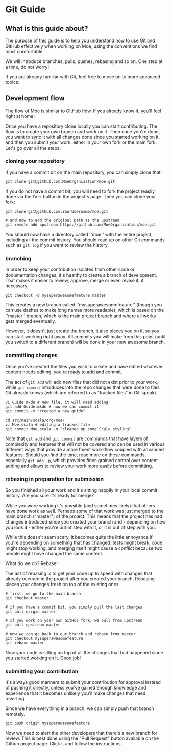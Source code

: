 Git Guide
=========

What is this guide about?
-------------------------

The purpose of this guide is to help you understand how to use Git and GitHub
effectively when working on Moe, using the conventions we find most
comfortable.

We will introduce branches, pulls, pushes, rebasing and so on. One step at a
time, do not worry!

If you are already familiar with Git, feel free to move on to more advanced
topics.


Development flow
----------------

The flow of Moe is similar to GitHub flow. If you already know it, you'll
feel right at home!

Once you have a repository clone locally you can start contributing. The flow
is to create your own branch and work on it. Then once you're done, you want
to sync it with all changes done since you started working on it, and then
you submit your work, either in your own fork or the main fork. Let's go over
all the steps.

### cloning your repository

If you have a commit bit on the main repository, you can simply clone that:

    git clone git@github.com:MoeOrganization/moe.git

If you do not have a commit bit, you will need to fork the project (easily
done via the `Fork` button in the project's page. Then you can clone your
fork:

    git clone git@github.com:YourUsername/moe.git

    # and now to add the original path as the upstream
    git remote add upstream https://github.com/MoeOrganization/moe.git

You should now have a directory called ''moe'' with the entire project,
including all the commit history. You should read up on other Git commands
such as `git log` if you want to review the history.

### branching

In order to keep your contribution isolated from other code or documentation
changes, it's healthy to create a branch of development. That makes it easier
to review, approve, merge or even revise it, if necessary.

    git checkout -b mysuperawesomefeature master

This creates a new branch called ''mysuperawesomefeature'' (though you can use
dashes to make long names more readable), which is based on the ''master''
branch, which is the main project branch and where all works gets merged
eventually.

However, it doesn't just create the branch, it also places you on it, so you
can start working right away. All commits you will make from this point (until
you switch to a different branch) will be done in your new awesome branch.

### committing changes

Once you've created the files you wish to create and have edited whatever
content needs editing, you're ready to add and commit.

The act of `git add` will add new files that did not exist prior to your work,
while `git commit` introduces into the repo changes that were done to files
Git already knows (which are referred to as "tracked files" in Git-speak).

    vi Guide.mkdn # new file, it will need adding
    git add Guide.mkdn # now we can commit it
    git commit -m "created a new guide"

    cd src/main/scala/org/moe/
    vi Moe.scala # editing a tracked file
    git commit Moe.scala -m "cleaned up some Scala styling"

Note that `git add` and `git commit` are commands that have layers of
complexity and features that will not be covered and can be used in various
different ways that provide a more fluent work-flow coupled with advanced
features. Should you find the time, read more on these commands, especially
`git add -p`, which provides finer-grained control over content adding and
allows to review your work more easily before committing.

### rebasing in preparation for submission

So you finished all your work and it's sitting happily in your local commit
history. Are you sure it's ready for merge?

While you were working it's possible (and sometimes likely) that others have
done work as well. Perhaps some of that work was just merged to the main
branch ("master") of the project. This means that the project has had changes
introduced since you created your branch and - depending on how you look it -
either you're out of step with it, or it is out of step with you.

While this doesn't seem scary, it becomes quite the little annoyance if
you're depending on something that has changed: tests might break, code
might stop working, and merging itself might cause a conflict because two
people might have changed the same content.

What do we do? Rebase!

The act of rebasing is to get your code up to speed with changes that already
occured in the project after you created your branch. Rebasing places your
changes fresh on top of the existing ones.

    # first, we go to the main branch
    git checkout master

    # if you have a commit bit, you simply pull the last changes
    git pull origin master

    # if you work on your own GitHub fork, we pull from upstream
    git pull upstream master

    # now we can go back to our branch and rebase from master
    git checkout mysuperawesomefeature
    git rebase master

Now your code is sitting on top of all the changes that had happened since
you started working on it. Good job!

### submitting your contribution

It's always good manners to submit your contribution for approval instead of
pushing it directly, unless you've gained enough knowledge and experience that
it becomes unlikely you'll make changes that need reverting.

Since we have everything in a branch, we can simply push that branch remotely.

    git push origin mysuperawesomefeature

Now we need to alert the other developers that there's a new branch for review.
This is best done using the "Pull Request" button available on the Github
project page. Click it and follow the instructions.


